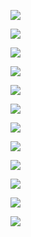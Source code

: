 ![](https://www.nta.go.jp/tmp/f155e27f-de2c-4e33-b58e-7f180f7fd2d7/images/724f1e0782d6d24bdad108af89a26ed7d869a9451ea49bbc72e604115b0e5622.jpg)

![](https://www.nta.go.jp/tmp/f155e27f-de2c-4e33-b58e-7f180f7fd2d7/images/a4161337fc7b8d86d620dea7b6399d3e37095686b884493e345b1773fc973987.jpg)

![](https://www.nta.go.jp/tmp/f155e27f-de2c-4e33-b58e-7f180f7fd2d7/images/2e2eb8953e9f5e5b9fc54cff313d88bcd90f52f4d2d2cdeedff027f5e4c00e79.jpg)

![](https://www.nta.go.jp/tmp/f155e27f-de2c-4e33-b58e-7f180f7fd2d7/images/d67b8333ccfe91c95e3d6c6e8dc4e16db648c336a9ea64f81ea52ab50ae1ea36.jpg)

![](https://www.nta.go.jp/tmp/f155e27f-de2c-4e33-b58e-7f180f7fd2d7/images/3f2db068b8b9a8f05cc9b32cc04974caf56c980c1a392f731f881c9b83877de2.jpg)

![](https://www.nta.go.jp/tmp/f155e27f-de2c-4e33-b58e-7f180f7fd2d7/images/513be40cf152d24964bbb24167b3bc902f90afa91c2b740b17d4141380479897.jpg)

![](https://www.nta.go.jp/tmp/f155e27f-de2c-4e33-b58e-7f180f7fd2d7/images/4409de0da173c6306faf309152121032f06b896d1e4b977541e084ccf6ffb443.jpg)

![](https://www.nta.go.jp/tmp/f155e27f-de2c-4e33-b58e-7f180f7fd2d7/images/f9a5f3c227906111cfbf4891e2fa47a7dd7d60e198e137ef8decfff64131d093.jpg)

![](https://www.nta.go.jp/tmp/f155e27f-de2c-4e33-b58e-7f180f7fd2d7/images/e99d68ccf344b7ec657a9be6c6644a51112fb86d0ae63eaff307311848b31f23.jpg)

![](https://www.nta.go.jp/tmp/f155e27f-de2c-4e33-b58e-7f180f7fd2d7/images/fce88aabb75438b8876bc948e835109994d3f5e4c1d1173617c4258789eaa72b.jpg)

![](https://www.nta.go.jp/tmp/f155e27f-de2c-4e33-b58e-7f180f7fd2d7/images/8ed515a7491e75238a7b111634a016b0ef8a86bfda4102dba0533003a04b02bd.jpg)

![](https://www.nta.go.jp/tmp/f155e27f-de2c-4e33-b58e-7f180f7fd2d7/images/d4d3e9d9146ec1e4d51b9723328a0e4c1cda040e54f1ac87539458283a6f2484.jpg)